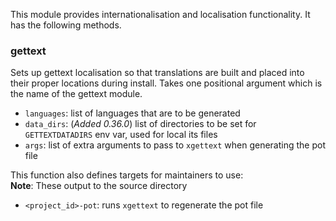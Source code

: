 This module provides internationalisation and localisation functionality. It has the following methods.

### gettext

Sets up gettext localisation so that translations are built and placed into their proper locations during install. Takes one positional argument which is the name of the gettext module.

* `languages`: list of languages that are to be generated
* `data_dirs`: (*Added 0.36.0*) list of directories to be set for `GETTEXTDATADIRS` env var, used for local its files
* `args`: list of extra arguments to pass to `xgettext` when generating the pot file

This function also defines targets for maintainers to use:  
**Note**: These output to the source directory

* `<project_id>-pot`: runs `xgettext` to regenerate the pot file

